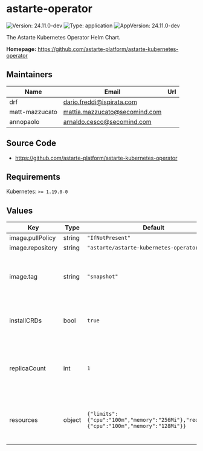 # astarte-operator

![Version: 24.11.0-dev](https://img.shields.io/badge/Version-24.11.0--dev-informational?style=flat-square) ![Type: application](https://img.shields.io/badge/Type-application-informational?style=flat-square) ![AppVersion: 24.11.0-dev](https://img.shields.io/badge/AppVersion-24.11.0--dev-informational?style=flat-square)

The Astarte Kubernetes Operator Helm Chart.

**Homepage:** <https://github.com/astarte-platform/astarte-kubernetes-operator>

## Maintainers

| Name | Email | Url |
| ---- | ------ | --- |
| drf | dario.freddi@ispirata.com |  |
| matt-mazzucato | mattia.mazzucato@secomind.com |  |
| annopaolo | arnaldo.cesco@secomind.com |  |

## Source Code

* <https://github.com/astarte-platform/astarte-kubernetes-operator>

## Requirements

Kubernetes: `>= 1.19.0-0`

## Values

| Key | Type | Default | Description |
|-----|------|---------|-------------|
| image.pullPolicy | string | `"IfNotPresent"` |  |
| image.repository | string | `"astarte/astarte-kubernetes-operator"` |  |
| image.tag | string | `"snapshot"` | Overrides the image tag whose default is the chart appVersion. |
| installCRDs | bool | `true` | Whether or not to install Astarte CRDs. |
| replicaCount | int | `1` | The number of Astarte Operator replicas in your cluster. |
| resources | object | `{"limits":{"cpu":"100m","memory":"256Mi"},"requests":{"cpu":"100m","memory":"128Mi"}}` | Resources to assign to each Astarte Operator instance. |

